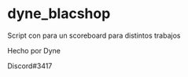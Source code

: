 # dyne_blacshop
 Script con para un scoreboard para distintos trabajos

 Hecho por Dyne

 Discord#3417
